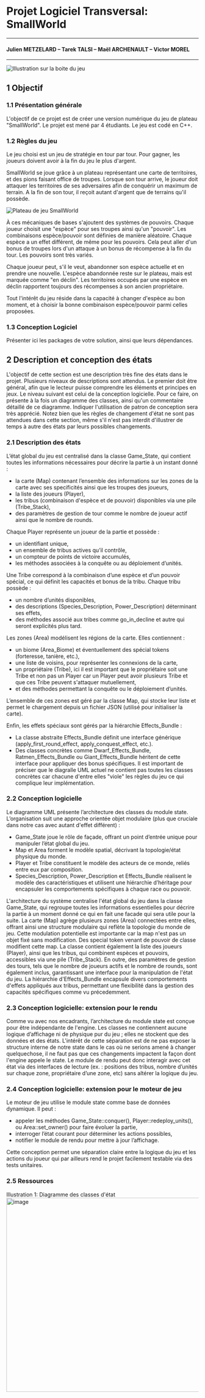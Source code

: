 # Projet Logiciel Transversal: SmallWorld

---

#### Julien METZELARD – Tarek TALSI – Maël ARCHENAULT – Victor MOREL

---

![Illustration sur la boite du jeu](./rapport/img/game_illustration.jpg)


## 1 Objectif

### 1.1 Présentation générale

L'objectif de ce projet est de créer une version numérique du jeu de plateau "SmallWorld". Le projet est mené par 4 étudiants. Le jeu est codé en C++.

### 1.2 Règles du jeu

Le jeu choisi est un jeu de stratégie en tour par tour. Pour gagner, les joueurs doivent avoir à la fin du jeu le plus d'argent.

SmallWorld se joue grâce à un plateau représentant une carte de territoires, et des pions faisant office de troupes. Lorsque son tour arrive, le joueur doit attaquer les territoires de ses adversaires afin de conquérir un maximum de terrain. A la fin de son tour, il reçoit autant d'argent que de terrains qu'il possède.

![Plateau de jeu SmallWorld](./rapport/img/map.jpg)


À ces mécaniques de bases s'ajoutent des systèmes de pouvoirs. Chaque joueur choisit une "espèce" pour ses troupes ainsi qu'un "pouvoir". Les combinaisons espèce/pouvoir sont définies de manière aléatoire. Chaque espèce a un effet différent, de même pour les pouvoirs. Cela peut aller d'un bonus de troupes lors d'un attaque à un bonus de récompense à la fin du tour. Les pouvoirs sont très variés.

Chaque joueur peut, s'il le veut, abandonner son espèce actuelle et en prendre une nouvelle. L'espèce abandonnée reste sur le plateau, mais est marquée comme "en déclin". Les territoires occupés par une espèce en déclin rapportent toujours des récompenses à son ancien propriétaire.

Tout l'intérêt du jeu réside dans la capacité à changer d'espèce au bon moment, et à choisir la bonne combinaison espèce/pouvoir parmi celles proposées.


### 1.3 Conception Logiciel
Présenter ici les packages de votre solution, ainsi que leurs dépendances.


## 2 Description et conception des états

L'objectif de cette section est une description très fine des états dans le projet. Plusieurs niveaux de descriptions sont attendus. Le premier doit être général, afin que le lecteur puisse comprendre les éléments et principes en jeux. Le niveau suivant est celui de la conception logicielle. Pour ce faire, on présente à la fois un diagramme des classes, ainsi qu'un commentaire détaillé de ce diagramme. Indiquer l'utilisation de patron de conception sera très apprécié. Notez bien que les règles de changement d'état ne sont pas attendues dans cette section, même s'il n'est pas interdit d'illustrer de temps à autre des états par leurs possibles changements.


### 2.1 Description des états

L’état global du jeu est centralisé dans la classe Game_State, qui contient toutes les informations nécessaires pour décrire la partie à un instant donné :
- la carte (Map) contenant l’ensemble des informations sur les zones de la carte avec ses specificités ainsi que les troupes des joueurs,
- la liste des joueurs (Player),
- les tribus (combinaison d'espèce et de pouvoir) disponibles via une pile (Tribe_Stack),
- des paramètres de gestion de tour comme le nombre de joueur actif ainsi que le nombre de rounds.

Chaque Player représente un joueur de la partie et possède :
- un identifiant unique,
- un ensemble de tribus actives qu’il contrôle,
- un compteur de points de victoire accumulés,
- les méthodes associées à la conquête ou au déploiement d’unités.

Une Tribe correspond à la combinaison d’une espèce et d’un pouvoir spécial, ce qui définit les capacités et bonus de la tribu. Chaque tribu possède :
- un nombre d’unités disponibles,
- des descriptions (Species_Description, Power_Description) déterminant ses effets,
- des méthodes associé aux tribes comme go_in_decline et autre qui seront explicités plus tard.

Les zones (Area) modélisent les régions de la carte. Elles contiennent :
- un biome (Area_Biome) et éventuellement des spécial tokens (forteresse, tanière, etc.),
- une liste de voisins, pour représenter les connexions de la carte,
- un propriétaire (Tribe), ici il est important que le propriétaire soit une Tribe et non pas un Player car un Player peut avoir plusieurs Tribe et que ces Tribe peuvent s'attaquer mutuellement,
- et des méthodes permettant la conquête ou le déploiement d’unités.

L’ensemble de ces zones est géré par la classe Map, qui stocke leur liste et permet le chargement depuis un fichier JSON (utilisé pour initialiser la carte).

Enfin, les effets spéciaux sont gérés par la hiérarchie Effects_Bundle :
- La classe abstraite Effects_Bundle définit une interface générique (apply_first_round_effect, apply_conquest_effect, etc.).
- Des classes concrètes comme Dwarf_Effects_Bundle, Ratmen_Effects_Bundle ou Giant_Effects_Bundle héritent de cette interface pour appliquer des bonus spécifiques. Il est important de préciser que le diagralle UML actuel ne contient pas toutes les classes concrètes car chacune d'entre elles "viole" les règles du jeu ce qui complique leur implémentation.


### 2.2 Conception logicielle

Le diagramme UML présente l’architecture des classes du module state.
L’organisation suit une approche orientée objet modulaire (plus que cruciale dans notre cas avec autant d'effet différent) :

- Game_State joue le rôle de façade, offrant un point d’entrée unique pour manipuler l’état global du jeu.
- Map et Area forment le modèle spatial, décrivant la topologie/état physique du monde.
- Player et Tribe constituent le modèle des acteurs de ce monde, reliés entre eux par composition.
- Species_Description, Power_Description et Effects_Bundle réalisent le modèle des caractéristiques et utilisent une hiérarchie d’héritage pour encapsuler les comportements spécifiques à chaque race ou pouvoir.

L'architecture du système centralise l'état global du jeu dans la classe Game_State, qui regroupe toutes les informations essentielles pour décrire la partie à un moment donné ce qui en fait une facade qui sera utile pour la suite. La carte (Map) agrège plusieurs zones (Area) connectées entre elles, offrant ainsi une structure modulaire qui reflète la topologie du monde de jeu. Cette modulation potentielle est importante car la map n'est pas un objet fixé sans modification. Des special token venant de pouvoir de classe modifient cette map. La classe contient également la liste des joueurs (Player), ainsi que les tribus, qui combinent espèces et pouvoirs, accessibles via une pile (Tribe_Stack). En outre, des paramètres de gestion des tours, tels que le nombre de joueurs actifs et le nombre de rounds, sont également inclus, garantissant une interface pour la manipulation de l'état du jeu. La hiérarchie d'Effects_Bundle encapsule divers comportements d'effets appliqués aux tribus, permettant une flexibilité dans la gestion des capacités spécifiques comme vu précedemment.


### 2.3 Conception logicielle: extension pour le rendu

Comme vu avec nos encadrants, l’architecture du module state est conçue pour être indépendante de l'engine.
Les classes ne contiennent aucune logique d’affichage ni de physique pur du jeu ; elles ne stockent que des données et des états.
L'intérêt de cette séparation est de ne pas exposer la structure interne de notre state dans le cas où ne serions amené à changer quelquechose, il ne faut pas que ces changements impactent la façon dont l'engine appele le state.
Le module de rendu peut donc interagir avec cet état via des interfaces de lecture (ex. : positions des tribus, nombre d’unités sur chaque zone, propriétaire d’une zone, etc) sans altérer la logique du jeu.



### 2.4 Conception logicielle: extension pour le moteur de jeu

Le moteur de jeu utilise le module state comme base de données dynamique.
Il peut :
- appeler les méthodes Game_State::conquer(), Player::redeploy_units(), ou Area::set_owner() pour faire évoluer la partie,
- interroger l’état courant pour déterminer les actions possibles,
- notifier le module de rendu pour mettre à jour l’affichage.

Cette conception permet une séparation claire entre la logique du jeu et les actions du joueur qui par ailleurs rend le projet facilement testable via des tests unitaires.

### 2.5 Ressources

Illustration 1: Diagramme des classes d'état
<img width="1578" height="507" alt="image" src="https://github.com/user-attachments/assets/4a5a3bd5-7e49-4667-bf7e-7e8c7d1e2554" />


<!-- 
## 3 Rendu: Stratégie et Conception
Présentez ici la stratégie générale que vous comptez suivre pour rendre un état. Cela doit tenir compte des problématiques de synchronisation entre les changements d'états et la vitesse d'affichage à l'écran. Puis, lorsque vous serez rendu à la partie client/serveur, expliquez comment vous aller gérer les problèmes liés à la latence. Après cette description, présentez la conception logicielle. Pour celle-ci, il est fortement recommandé de former une première partie indépendante de toute librairie graphique, puis de présenter d'autres parties qui l'implémente pour une librairie particulière. Enfin, toutes les classes de la première partie doivent avoir pour unique dépendance les classes d'état de la section précédente.

### 3.1 Stratégie de rendu d'un état

### 3.2 Conception logicielle

### 3.3 Conception logicielle: extension pour les animations

### 3.4 Ressources

### 3.5 Exemple de rendu

Illustration 2: Diagramme de classes pour le rendu

## 4 Règles de changement d'états et moteur de jeu
Dans cette section, il faut présenter les événements qui peuvent faire passer d'un état à un autre. Il faut également décrire les aspects liés au temps, comme la chronologie des événements et les aspects de synchronisation. Une fois ceci présenté, on propose une conception logicielle pour pouvoir mettre en œuvre ces règles, autrement dit le moteur de jeu.

### 4.1 Horloge globale

### 4.2 Changements extérieurs

### 4.3 Changements autonomes

### 4.4 Conception logicielle

### 4.5 Conception logicielle: extension pour l'IA

### 4.6 Conception logicielle: extension pour la parallélisation

Illustration 3: Diagrammes des classes pour le moteur de jeu


## 5 Intelligence Artificielle
Cette section est dédiée aux stratégies et outils développés pour créer un joueur artificiel. Ce robot doit utiliser les mêmes commandes qu'un joueur humain, ie utiliser les mêmes actions/ordres que ceux produit par le clavier ou la souris. Le robot ne doit pas avoir accès à plus information qu'un joueur humain. Comme pour les autres sections, commencez par présenter la stratégie, puis la conception logicielle.
### 5.1 Stratégies

#### 5.1.1 Intelligence minimale

#### 5.1.2 Intelligence basée sur des heuristiques

#### 5.1.3 Intelligence basée sur les arbres de recherche

### 5.2 Conception logicielle

### 5.3 Conception logicielle: extension pour l'IA composée

### 5.4 Conception logicielle: extension pour IA avancée

### 5.5 Conception logicielle: extension pour la parallélisation


## 6 Modularisation
Cette section se concentre sur la répartition des différents modules du jeu dans différents processus. Deux niveaux doivent être considérés. Le premier est la répartition des modules sur différents threads. Notons bien que ce qui est attendu est un parallélisation maximale des traitements: il faut bien démontrer que l'intersection des processus communs ou bloquant est minimale. Le deuxième niveau est la répartition des modules sur différentes machines, via une interface réseau. Dans tous les cas, motivez vos choix, et indiquez également les latences qui en résulte.

### 6.1 Organisation des modules

#### 6.1.1 Répartition sur différents threads

#### 6.1.2 Répartition sur différentes machines

### 6.2 Conception logiciel

### 6.3 Conception logiciel: extension réseau

### 6.4 Conception logiciel: client Android

Illustration 4: Diagramme de classes pour la modularisation -->
